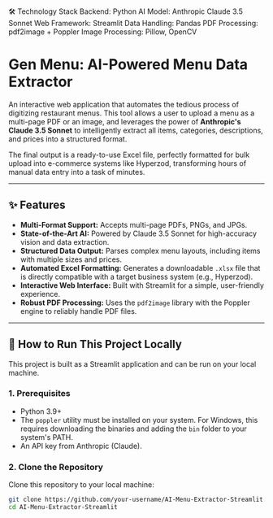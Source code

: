 🛠️ Technology Stack
Backend: Python
AI Model: Anthropic Claude 3.5 Sonnet
Web Framework: Streamlit
Data Handling: Pandas
PDF Processing: pdf2image + Poppler
Image Processing: Pillow, OpenCV



# Gen Menu: AI-Powered Menu Data Extractor

An interactive web application that automates the tedious process of digitizing restaurant menus. This tool allows a user to upload a menu as a multi-page PDF or an image, and leverages the power of **Anthropic's Claude 3.5 Sonnet** to intelligently extract all items, categories, descriptions, and prices into a structured format.

The final output is a ready-to-use Excel file, perfectly formatted for bulk upload into e-commerce systems like Hyperzod, transforming hours of manual data entry into a task of minutes.

---

## ✨ Features

- **Multi-Format Support:** Accepts multi-page PDFs, PNGs, and JPGs.
- **State-of-the-Art AI:** Powered by Claude 3.5 Sonnet for high-accuracy vision and data extraction.
- **Structured Data Output:** Parses complex menu layouts, including items with multiple sizes and prices.
- **Automated Excel Formatting:** Generates a downloadable `.xlsx` file that is directly compatible with a target business system (e.g., Hyperzod).
- **Interactive Web Interface:** Built with Streamlit for a simple, user-friendly experience.
- **Robust PDF Processing:** Uses the `pdf2image` library with the Poppler engine to reliably handle PDF files.

---

## 🚀 How to Run This Project Locally

This project is built as a Streamlit application and can be run on your local machine.

### 1. Prerequisites

- Python 3.9+
- The `poppler` utility must be installed on your system. For Windows, this requires downloading the binaries and adding the `bin` folder to your system's PATH.
- An API key from Anthropic (Claude).

### 2. Clone the Repository

Clone this repository to your local machine:
```bash
git clone https://github.com/your-username/AI-Menu-Extractor-Streamlit.git
cd AI-Menu-Extractor-Streamlit
